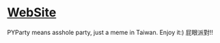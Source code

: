 # [WebSite](https://asdkmm5050.githbu.io)

PYParty means asshole party, just a meme in Taiwan. Enjoy it:)
屁眼派對!!

